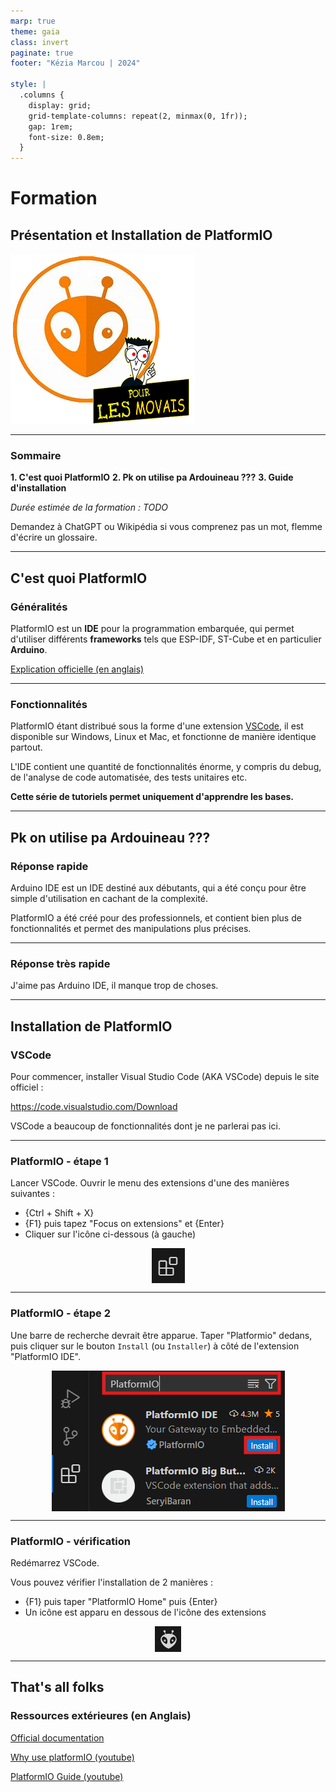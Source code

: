 ```yaml
---
marp: true
theme: gaia
class: invert
paginate: true
footer: "Kézia Marcou | 2024"

style: |
  .columns {
    display: grid;
    grid-template-columns: repeat(2, minmax(0, 1fr));
    gap: 1rem;
    font-size: 0.8em;
  }
---
```


<!-- Pagination style -->
<style>
section::after {
  content: attr(data-marpit-pagination) '/' attr(data-marpit-pagination-total);
}
</style>

<!--Centered images -->
<style>
img[alt~="center"] {
  display: block;
  margin: 0 auto;
}
</style>



<!-- Title slide -->
# Formation

## Présentation et Installation de PlatformIO

![bg right w:10cm](../../images/pio_logo.png)

---

### Sommaire 

**1. C'est quoi PlatformIO**
**2. Pk on utilise pa Ardouineau ???**
**3. Guide d'installation**


*Durée estimée de la formation : TODO*

Demandez à ChatGPT ou Wikipédia si vous comprenez pas un mot, flemme d'écrire un glossaire. 

--- 
<!--footer: "Section :  C'est quoi PlatformIO - Kézia Marcou | 2024" -->
## C'est quoi PlatformIO

### Généralités

PlatformIO est un **IDE** pour la programmation embarquée, qui permet d'utiliser différents **frameworks** tels que ESP-IDF, ST-Cube et en particulier **Arduino**.

[Explication officielle (en anglais)](https://docs.platformio.org/en/latest/what-is-platformio.html)

--- 

### Fonctionnalités

PlatformIO étant distribué sous la forme d'une extension [VSCode](https://code.visualstudio.com/), il est disponible sur Windows, Linux et Mac, et fonctionne de manière identique partout. 

L'IDE contient une quantité de fonctionnalités énorme, y compris du debug, de l'analyse de code automatisée, des tests unitaires etc. 

**Cette série de tutoriels permet uniquement d'apprendre les bases.**

--- 
<!--footer: "Section :  Pk on utilise pa Ardouineau ??? - Kézia Marcou | 2024" -->

## Pk on utilise pa Ardouineau ???

### Réponse rapide

Arduino IDE est un IDE destiné aux débutants, qui a été conçu pour être simple d'utilisation en cachant de la complexité. 

PlatformIO a été créé pour des professionnels, et contient bien plus de fonctionnalités et permet des manipulations plus précises. 

---

### Réponse très rapide 

J'aime pas Arduino IDE, il manque trop de choses. 

--- 
<!--footer: "Section :  Installation - Kézia Marcou | 2024" -->
## Installation de PlatformIO

### VSCode

Pour commencer, installer Visual Studio Code (AKA VSCode) depuis le site officiel : 

https://code.visualstudio.com/Download

VSCode a beaucoup de fonctionnalités dont je ne parlerai pas ici. 

---

### PlatformIO - étape 1

Lancer VSCode. Ouvrir le menu des extensions d'une des manières suivantes : 
- {Ctrl + Shift + X}
- {F1} puis tapez "Focus on extensions" et {Enter}
- Cliquer sur l'icône ci-dessous (à gauche) 

![center w:3cm](images/Extensions_icone.png) 

---

### PlatformIO - étape 2

Une barre de recherche devrait être apparue. Taper "Platformio" dedans, puis cliquer sur le bouton `Install` (ou `Installer`) à côté de l'extension "PlatformIO IDE". 

![center w:13cm](images/Platformio_search.png)

--- 

### PlatformIO - vérification

Redémarrez VSCode. 

Vous pouvez vérifier l'installation de 2 manières : 
- {F1} puis taper "PlatformIO Home" puis {Enter}
- Un icône est apparu en dessous de l'icône des extensions 

![center w:3cm](./images/pio_icone.png)

--- 

## That's all folks

### Ressources extérieures (en Anglais)

[Official documentation](https://docs.platformio.org/en/latest/integration/ide/vscode.html#ide-vscode)

[Why use platformIO (youtube)](https://www.youtube.com/watch?v=iKLJv6rvpTs)

[PlatformIO Guide (youtube)](https://www.youtube.com/watch?v=PYSy_PLjytQ)